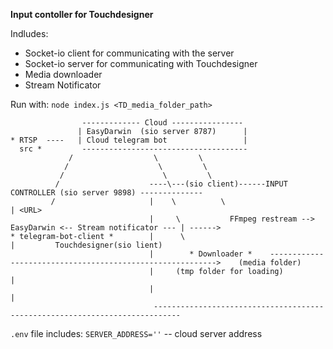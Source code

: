**Input contoller for Touchdesigner**

Indludes:
- Socket-io client for communicating with the server
- Socket-io server for communicating with Touchdesigner
- Media downloader
- Stream Notificator

Run with:
`node index.js <TD_media_folder_path>`

```
                ------------- Cloud ----------------
               | EasyDarwin  (sio server 8787)      |
* RTSP  ----   | Cloud telegram bot                 | 
  src *         -------------------------------------    
             /                  \         \
            /                    \         \   
           /                      \         \  
          /                    ----\---(sio client)------INPUT CONTROLLER (sio server 9898) --------------
         /                     |    \          \                                                           | <URL>
                               |     \           FFmpeg restream --> EasyDarwin <-- Stream notificator --- | ------>  
* telegram-bot-client *        |      \                                                                    |         Touchdesigner(sio lient)        
                               |        * Downloader *    ---------------------------------------------------------->    (media folder)
                               |     (tmp folder for loading)                                              |
                               |                                                                           |
                                ----------------------------------------------------------------------------
```

`.env` file includes: 
`SERVER_ADDRESS=''` -- cloud server address

